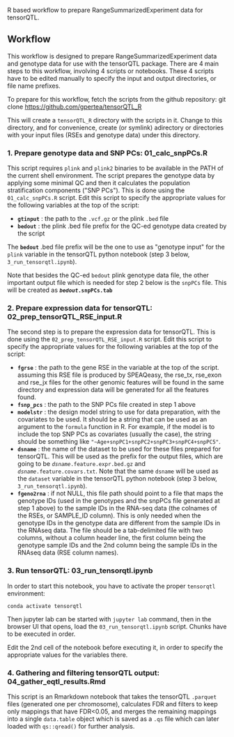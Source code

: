 R based workflow to prepare RangeSummarizedExperiment data for tensorQTL.

## Workflow

This workflow is designed to prepare RangeSummarizedExperiment data and genotype data for use with the tensorQTL package. There are 4 main steps to this workflow, involving 4 scripts or notebooks. These 4 scripts have to be edited manually to specify the input and output directories, or file name prefixes.

To prepare for this workflow, fetch the scripts from the github repository: git clone <https://github.com/gpertea/tensorQTL_R>

This will create a `tensorQTL_R` directory with the scripts in it. Change to this directory, and for convenience, create (or symlink) adirectory or directories with your input files (RSEs and genotype data) under this directory.

### 1. Prepare genotype data and SNP PCs: 01_calc_snpPCs.R

This script requires `plink` and `plink2` binaries to be available in the PATH of the current shell environment. The script prepares the genotype data by applying some minimal QC and then it calculates the population stratification components ("SNP PCs"). This is done using the `01_calc_snpPCs.R` script. Edit this script to specify the appropriate values for the following variables at the top of the script:

-   **`gtinput`** : the path to the `.vcf.gz` or the plink `.bed` file
-   **`bedout`** : the plink .bed file prefix for the QC-ed genotype data created by the script

The **`bedout`** .bed file prefix will be the one to use as "genotype input" for the `plink` variable in the tensorQTL python notebook (step 3 below, `3_run_tensorqtl.ipynb`).

Note that besides the QC-ed `bedout` plink genotype data file, the other important output file which is needed for step 2 below is the `snpPCs` file. This will be created as ***`bedout`*****`.snpPCs.tab`**

### 2. Prepare expression data for tensorQTL: 02_prep_tensorQTL_RSE_input.R

The second step is to prepare the expression data for tensorQTL. This is done using the `02_prep_tensorQTL_RSE_input.R` script. Edit this script to specify the appropriate values for the following variables at the top of the script:

-   **`fgrse`** : the path to the gene RSE in the variable at the top of the script. assuming this RSE file is produced by SPEAQeasy, the rse_tx, rse_exon and rse_jx files for the other genomic features will be found in the same directory and expression data will be generated for all the features found.
-   **`fsnp_pcs`** : the path to the SNP PCs file created in step 1 above
-   **`modelstr`** : the design model string to use for data preparation, with the covariates to be used. It should be a string that can be used as an argument to the `formula` function in R. For example, if the model is to include the top SNP PCs as covariates (usually the case), the string should be something like `"~Age+snpPC1+snpPC2+snpPC3+snpPC4+snpPC5"`.
-   **`dsname`** : the name of the dataset to be used for these files prepared for tensorQTL. This will be used as the prefix for the output files, which are going to be *`dsname`*`.feature.expr.bed.gz` and *`dsname`*`.feature.covars.txt`. Note that the same `dsname` will be used as the `dataset` variable in the tensorQTL python notebook (step 3 below, `3_run_tensorqtl.ipynb`).
-   **`fgeno2rna`** : if not NULL, this file path should point to a file that maps the genotype IDs (used in the genotypes and the snpPCs file generated at step 1 above) to the sample IDs in the RNA-seq data (the colnames of the RSEs, or SAMPLE_ID column). This is only needed when the genotype IDs in the genotype data are different from the sample IDs in the RNAseq data. The file should be a tab-delimited file with two columns, without a column header line, the first column being the genotype sample IDs and the 2nd column being the sample IDs in the RNAseq data (RSE column names).

### 3. Run tensorQTL: 03_run_tensorqtl.ipynb

In order to start this notebook, you have to activate the proper `tensorqtl` environment:

`conda activate tensorqtl`

Then jupyter lab can be started with `jupyter lab` command, then in the browser UI that opens, load the `03_run_tensorqtl.ipynb` script. Chunks have to be executed in order. 

Edit the 2nd cell of the notebook before executing it, in order to specify the appropriate values for the variables there. 


### 4. Gathering and filtering tensorQTL output: 04_gather_eqtl_results.Rmd

This script is an Rmarkdown notebook that takes the tensorQTL `.parquet` files (generated one per chromosome), calculates FDR and filters to keep only mappings that have FDR\<0.05, and merges the remaining mappings into a single `data.table` object which is saved as a `.qs` file which can later loaded with `qs::qread()` for further analysis.
